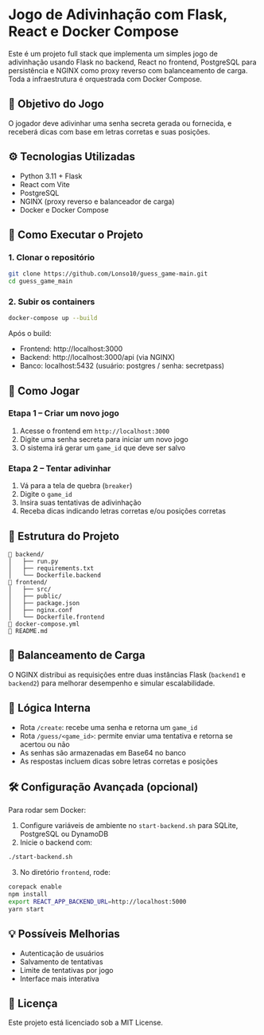 # Jogo de Adivinhação com Flask, React e Docker Compose

Este é um projeto full stack que implementa um simples jogo de adivinhação usando Flask no backend, React no frontend, PostgreSQL para persistência e NGINX como proxy reverso com balanceamento de carga. Toda a infraestrutura é orquestrada com Docker Compose.

## 🎯 Objetivo do Jogo

O jogador deve adivinhar uma senha secreta gerada ou fornecida, e receberá dicas com base em letras corretas e suas posições.

## ⚙️ Tecnologias Utilizadas

- Python 3.11 + Flask
- React com Vite
- PostgreSQL
- NGINX (proxy reverso e balanceador de carga)
- Docker e Docker Compose

## 🚀 Como Executar o Projeto

### 1. Clonar o repositório

```bash
git clone https://github.com/Lonso10/guess_game-main.git
cd guess_game_main
```

### 2. Subir os containers

```bash
docker-compose up --build
```

Após o build:

- Frontend: http://localhost:3000
- Backend: http://localhost:3000/api (via NGINX)
- Banco: localhost:5432 (usuário: postgres / senha: secretpass)

## 🧪 Como Jogar

### Etapa 1 – Criar um novo jogo
1. Acesse o frontend em `http://localhost:3000`
2. Digite uma senha secreta para iniciar um novo jogo
3. O sistema irá gerar um `game_id` que deve ser salvo

### Etapa 2 – Tentar adivinhar
1. Vá para a tela de quebra (`breaker`)
2. Digite o `game_id`
3. Insira suas tentativas de adivinhação
4. Receba dicas indicando letras corretas e/ou posições corretas

## 🧱 Estrutura do Projeto

```
📁 backend/
│   ├── run.py
│   ├── requirements.txt
│   └── Dockerfile.backend
📁 frontend/
│   ├── src/
│   ├── public/
│   ├── package.json
│   ├── nginx.conf
│   └── Dockerfile.frontend
📄 docker-compose.yml
📄 README.md
```

## 🔁 Balanceamento de Carga

O NGINX distribui as requisições entre duas instâncias Flask (`backend1` e `backend2`) para melhorar desempenho e simular escalabilidade.

## 🔐 Lógica Interna

- Rota `/create`: recebe uma senha e retorna um `game_id`
- Rota `/guess/<game_id>`: permite enviar uma tentativa e retorna se acertou ou não
- As senhas são armazenadas em Base64 no banco
- As respostas incluem dicas sobre letras corretas e posições

## 🛠️ Configuração Avançada (opcional)

Para rodar sem Docker:

1. Configure variáveis de ambiente no `start-backend.sh` para SQLite, PostgreSQL ou DynamoDB
2. Inicie o backend com:

```bash
./start-backend.sh
```

3. No diretório `frontend`, rode:

```bash
corepack enable
npm install
export REACT_APP_BACKEND_URL=http://localhost:5000
yarn start
```

## 💡 Possíveis Melhorias

- Autenticação de usuários
- Salvamento de tentativas
- Limite de tentativas por jogo
- Interface mais interativa

## 📄 Licença

Este projeto está licenciado sob a MIT License.
